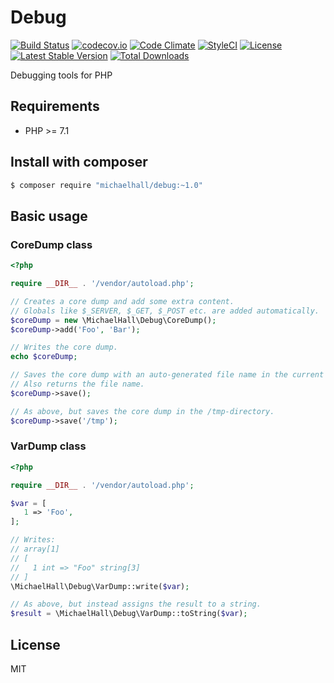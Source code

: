 # Debug

[![Build Status](https://travis-ci.org/themichaelhall/debug.svg?branch=master)](https://travis-ci.org/themichaelhall/debug)
[![codecov.io](https://codecov.io/gh/themichaelhall/debug/coverage.svg?branch=master)](https://codecov.io/gh/themichaelhall/debug?branch=master)
[![Code Climate](https://codeclimate.com/github/themichaelhall/debug/badges/gpa.svg)](https://codeclimate.com/github/themichaelhall/debug)
[![StyleCI](https://styleci.io/repos/94369062/shield?style=flat)](https://styleci.io/repos/94369062)
[![License](https://poser.pugx.org/michaelhall/debug/license)](https://packagist.org/packages/michaelhall/debug)
[![Latest Stable Version](https://poser.pugx.org/michaelhall/debug/v/stable)](https://packagist.org/packages/michaelhall/debug)
[![Total Downloads](https://poser.pugx.org/michaelhall/debug/downloads)](https://packagist.org/packages/michaelhall/debug)

Debugging tools for PHP

## Requirements

- PHP >= 7.1

## Install with composer

``` bash
$ composer require "michaelhall/debug:~1.0"
```

## Basic usage

### CoreDump class

```php
<?php

require __DIR__ . '/vendor/autoload.php';

// Creates a core dump and add some extra content.
// Globals like $_SERVER, $_GET, $_POST etc. are added automatically.
$coreDump = new \MichaelHall\Debug\CoreDump();
$coreDump->add('Foo', 'Bar');

// Writes the core dump.
echo $coreDump;

// Saves the core dump with an auto-generated file name in the current directory.
// Also returns the file name.
$coreDump->save();

// As above, but saves the core dump in the /tmp-directory.
$coreDump->save('/tmp');
```

### VarDump class

```php
<?php

require __DIR__ . '/vendor/autoload.php';

$var = [
   1 => 'Foo',
];

// Writes:
// array[1]
// [
//   1 int => "Foo" string[3]
// ]
\MichaelHall\Debug\VarDump::write($var);

// As above, but instead assigns the result to a string.
$result = \MichaelHall\Debug\VarDump::toString($var);
```

## License

MIT